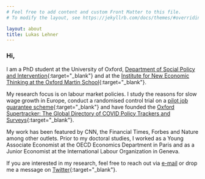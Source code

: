 ```yaml
---
# Feel free to add content and custom Front Matter to this file.
# To modify the layout, see https://jekyllrb.com/docs/themes/#overriding-theme-defaults

layout: about
title: Lukas Lehner
---
```


### Hi,

I am a PhD student at the University of Oxford, [Department of Social Policy and Intervention](https://www.spi.ox.ac.uk/people/lukas-lehner#/){:target="_blank"} and at the [Institute for New Economic Thinking at the Oxford Martin School](https://www.inet.ox.ac.uk/people/lukas-lehner/){:target="_blank"}.

My research focus is on labour market policies. I study the reasons for slow wage growth in Europe, conduct a randomised control trial on a [pilot job guarantee scheme](https://maxkasy.github.io/home/Marienthal/){:target="_blank"} and have founded the [Oxford Supertracker: The Global Directory of COVID Policy Trackers and Surveys](https://supertracker.spi.ox.ac.uk/){:target="_blank"}. 

My work has been featured by CNN, the Financial Times, Forbes and Nature among other outlets. Prior to my doctoral studies, I worked as a Young Associate Economist at the OECD Economics Department in Paris and as a Junior Economist at the International Labour Organization in Geneva.

If you are interested in my research, feel free to reach out via [e-mail](mailto:lukas.lehner@spi.ox.ac.uk) or drop me a message on [Twitter](https://twitter.com/LukasLehner_){:target="_blank"}.